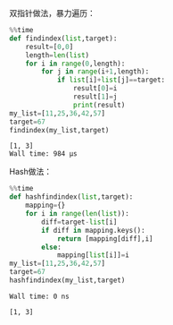 双指针做法，暴力遍历：


```python
%%time
def findindex(list,target):
    result=[0,0]
    length=len(list)
    for i in range(0,length):
        for j in range(i+1,length):
            if list[i]+list[j]==target:
                result[0]=i
                result[1]=j
                print(result)
my_list=[11,25,36,42,57]
target=67
findindex(my_list,target)
```

    [1, 3]
    Wall time: 984 µs


Hash做法：


```python
%%time
def hashfindindex(list,target):
    mapping={}
    for i in range(len(list)):
        diff=target-list[i]
        if diff in mapping.keys():
            return [mapping[diff],i]
        else:
            mapping[list[i]]=i
my_list=[11,25,36,42,57]
target=67
hashfindindex(my_list,target)
```

    Wall time: 0 ns

    [1, 3]



